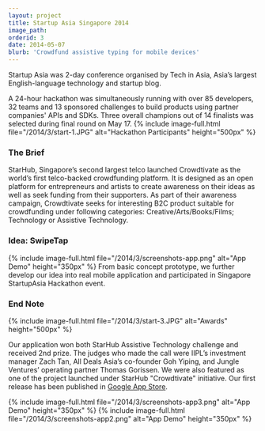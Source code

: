 ```yaml
---
layout: project
title: Startup Asia Singapore 2014
image_path: 
orderid: 3
date: 2014-05-07
blurb: 'Crowdfund assistive typing for mobile devices'
---
```

<p class='sublead'>Startup Asia was 2-day conference organised by Tech in Asia, Asia’s largest English-language technology and startup blog.</p>
 A 24-hour hackathon was simultaneously running with over 85 developers, 32 teams and 13 sponsored challenges to build products using partner companies' APIs and SDKs. Three overall champions out of 14 finalists was selected during final round on May 17.
{% include image-full.html file="/2014/3/start-1.JPG" alt="Hackathon Participants" height="500px"  %}

<!--more-->
### The Brief
StarHub, Singapore’s second largest telco launched Crowdtivate as the world’s first telco-backed crowdfunding platform. It is designed as an open platform for entrepreneurs and artists to create awareness on their ideas as well as seek funding from their supporters. As part of their awareness campaign, Crowdtivate seeks for interesting B2C product suitable for crowdfunding under following categories: Creative/Arts/Books/Films; Technology or Assistive Technology.

### Idea: SwipeTap
{% include image-full.html file="/2014/3/screenshots-app.png" alt="App Demo" height="350px" %}
From basic concept prototype, we further develop our idea into real mobile application and participated in Singapore StartupAsia Hackathon event.

### End Note
{% include image-full.html file="/2014/3/start-3.JPG" alt="Awards" height="500px"  %}

Our application won both StarHub Assistive Technology challenge and received 2nd prize. The judges who made the call were IIPL’s investment manager Zach Tan, All Deals Asia’s co-founder Goh Yiping, and Jungle Ventures’ operating partner Thomas Gorissen. We were also featured as one of the project launched under StarHub "Crowdtivate" initiative. Our first release has been published in [Google App Store](https://play.google.com/store/apps/details?id=com.sg.swipetap&hl=en).

{% include image-full.html file="/2014/3/screenshots-app3.png" alt="App Demo" height="350px" %}
{% include image-full.html file="/2014/3/screenshots-app2.png" alt="App Demo" height="350px" %}
